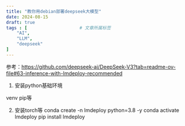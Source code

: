 ```yaml
---
title: "教你用debian部署deepseek大模型"
date: 2024-08-15
draft: true
tags : [                    # 文章所属标签
    "AI",
    "LLM",
    "deepseek"
]
---
```

参考：https://github.com/deepseek-ai/DeepSeek-V3?tab=readme-ov-file#63-inference-with-lmdeploy-recommended

1. 安装python基础环境

venv pip等

2. 安装torch等
conda create -n lmdeploy python=3.8 -y
conda activate lmdeploy
pip install lmdeploy
